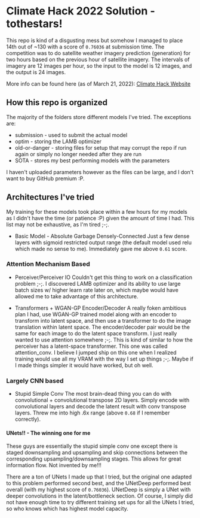 # Climate Hack 2022 Solution - tothestars!

This repo is kind of a disgusting mess but somehow I managed to place 14th out of ~130 with a score of `0.76036` at submission time. The competition was to do satellite weather imagery prediction (generation) for two hours based on the previous hour of satellite imagery. The intervals of imagery are 12 images per hour, so the input to the model is 12 images, and the output is 24 images.

More info can be found here (as of March 21, 2022):
[Climate Hack Website](climatehack.ai)

## How this repo is organized

The majority of the folders store different models I've tried. 
The exceptions are:
* submission - used to submit the actual model
* optim - storing the LAMB optimizer
* old-or-danger - storing files for setup that may corrupt the repo if run again or simply no longer needed after they are run
* SOTA - stores my best performing models with the parameters

I haven't uploaded parameters however as the files can be large, and I don't want to buy GitHub premium :P.

## Architectures I've tried

My training for these models took place within a few hours for my models as I didn't have the time (or patience :P) given the amount of time I had. This list may not be exhaustive, as I'm tired ;-;.

* Basic Model - Absolute Garbage Densely-Connected
Just a few dense layers with sigmoid restricted output range (the default model used relu which made no sense to me). Immediately gave me above `0.61` score.

### Attention Mechanism Based

* Perceiver/Perceiver IO
Couldn't get this thing to work on a classification problem ;-;. I discovered LAMB optimizer and its ability to use large batch sizes w/ higher learn rate later on, which maybe would have allowed me to take advantage of this architecture.

* Transformers + WGAN-GP Encoder/Decoder
A really foken ambitious plan I had, use WGAN-GP trained model along with an encoder to transform into latent space, and then use a transformer to do the image translation within latent space. The encoder/decoder pair would be the same for each image to do the latent space transform. I just really wanted to use attention somewhere ;-;. This is kind of similar to how the perceiver has a latent-space transformer. This one was called attention_conv. I believe I jumped ship on this one when I realized training would use all my VRAM with the way I set up things ;-;. Maybe if I made things simpler it would have worked, but oh well.

### Largely CNN based

* Stupid Simple Conv
The most brain-dead thing you can do with convolutional + convolutional transpose 2D layers. Simply encode with convolutional layers and decode the latent result with conv transpose layers. Threw me into high .6x range (above `0.68` if I remember correctly).

#### UNets!! - The winning one for me
These guys are essentially the stupid simple conv one except there is staged downsampling and upsampling and skip connections between the corresponding upsampling/downsampling stages. This allows for great information flow. Not invented by me!!!

There are a ton of UNets I made up that I tried, but the original one adapted to this problem performed second best, and the UNetDeep performed best overall (with my highest score of `0.76036`). UNetDeep is simply a UNet with deeper convolutions in the latent/bottleneck section. Of course, I simply did not have enough time to try different training set ups for all the UNets I tried, so who knows which has highest model capacity.